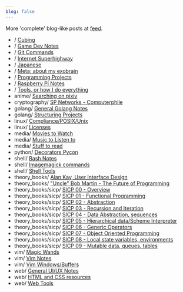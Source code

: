 ```yaml
---
blog: false
---
```


More 'complete' blog-like posts at [feed](/feed).

* / [Cubing](/cubing/)
* / [Game Dev Notes](/gamedev/)
* / [Git Commands](/git/)
* / [Internet Superhighway](/superhighway/)
* / [Japanese](/japanese/)
* / [Meta; about my exobrain](/meta/)
* / [Programming Projects](/projects/)
* / [Raspberry Pi Notes](/raspi/)
* / [Tools, or how I do everything](/tools/)
* anime/ [Searching on pixiv](/anime/pixiv/)
* cryptography/ [SP Networks - Computerphile](/cryptography/sp_networks/)
* golang/ [General Golang Notes](/golang/general/)
* golang/ [Structuring Projects](/golang/package_structure/)
* linux/ [Compliance/POSIX/Unix](/linux/compliance_posix/)
* linux/ [Licenses](/linux/licenses/)
* media/ [Movies to Watch](/media/to_watch/)
* media/ [Music to Listen to](/media/to_listen_to/)
* media/ [Stuff to read](/media/to_read/)
* python/ [Decorators Pycon](/python/decorators/)
* shell/ [Bash Notes](/shell/bash_notes/)
* shell/ [Imagemagick commands](/shell/imagemagick/)
* shell/ [Shell Tools](/shell/tools/)
* theory_books/ [Alan Kay, User Interface Design](/theory_books/alan_kay_user_interface/)
* theory_books/ ["Uncle" Bob Martin - The Future of Programming](/theory_books/future_of_programming/)
* theory_books/sicp/ [SICP 00 - Overview](/theory_books/sicp/00/)
* theory_books/sicp/ [SICP 01 - Functional Programming](/theory_books/sicp/01/)
* theory_books/sicp/ [SICP 02 - Abstraction](/theory_books/sicp/02/)
* theory_books/sicp/ [SICP 03 - Recursion and Iteration](/theory_books/sicp/03/)
* theory_books/sicp/ [SICP 04 - Data Abstraction, sequences](/theory_books/sicp/04/)
* theory_books/sicp/ [SICP 05 - Hierarchical data/Scheme Interpreter](/theory_books/sicp/05/)
* theory_books/sicp/ [SICP 06 - Generic Operators](/theory_books/sicp/06/)
* theory_books/sicp/ [SICP 07 - Object Oriented Programming](/theory_books/sicp/07/)
* theory_books/sicp/ [SICP 08 - Local state variables, environments](/theory_books/sicp/08/)
* theory_books/sicp/ [SICP 09 - Mutable data, queues, tables](/theory_books/sicp/09/)
* vim/ [Magic Wands](/vim/magic_wands/)
* vim/ [Vim Notes](/vim/general_notes/)
* vim/ [Vim Windows/Buffers](/vim/windows/)
* web/ [General UI/UX Notes](/web/ui_ux/)
* web/ [HTML and CSS resources](/web/html_resources/)
* web/ [Web Tools](/web/tools/)
